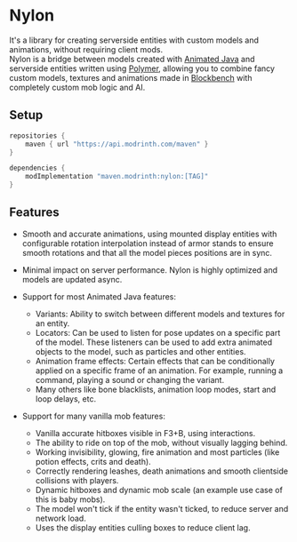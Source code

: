 # Nylon

It's a library for creating serverside entities with custom models and animations, without requiring client mods.\
Nylon is a bridge between models created with [Animated Java](https://animated-java.dev/docs/home) and serverside
entities written using [Polymer](https://github.com/Patbox/polymer), allowing you to combine fancy custom models,
textures and animations made in [Blockbench](https://www.blockbench.net/) with completely custom mob logic and AI.

## Setup

```groovy
repositories {
    maven { url "https://api.modrinth.com/maven" }
}

dependencies {
    modImplementation "maven.modrinth:nylon:[TAG]"
}
```

## Features

- Smooth and accurate animations, using mounted display entities with configurable rotation interpolation instead of
  armor stands to ensure smooth rotations and that all the model pieces positions are in sync.
- Minimal impact on server performance. Nylon is highly optimized and models are updated async.


- Support for most Animated Java features:
    - Variants: Ability to switch between different models and textures for an entity.
    - Locators: Can be used to listen for pose updates on a specific part of the model. These listeners
      can be used to add extra animated objects to the model, such as particles and other entities.
    - Animation frame effects: Certain effects that can be conditionally applied on a specific frame of an animation.
      For example, running a command, playing a sound or changing the variant.
    - Many others like bone blacklists, animation loop modes, start and loop delays, etc.


- Support for many vanilla mob features:
    - Vanilla accurate hitboxes visible in F3+B, using interactions.
    - The ability to ride on top of the mob, without visually lagging behind.
    - Working invisibility, glowing, fire animation and most particles (like potion effects, crits and death).
    - Correctly rendering leashes, death animations and smooth clientside collisions with players.
    - Dynamic hitboxes and dynamic mob scale (an example use case of this is baby mobs).
    - The model won't tick if the entity wasn't ticked, to reduce server and network load.
    - Uses the display entities culling boxes to reduce client lag.